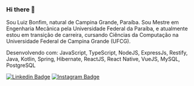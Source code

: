 ### Hi there 👋

Sou Luiz Bonfim, natural de Campina Grande, Paraíba. Sou Mestre em Engenharia Mecânica pela Universidade Federal da Paraíba, e atualmente estou em transição de carreira, cursando Ciências da Computação na Universidade Federal de Campina Grande (UFCG).

Desenvolvendo com: JavaScript, TypeScript, NodeJS, ExpressJs, Restify, Java, Kotlin, Spring, Hibernate, ReactJS, React Native, VueJS, MySQL, PostgreSQL 

[![Linkedin Badge](https://img.shields.io/badge/-LinkedIn-blue?style=flat-square&logo=Linkedin&logoColor=white&link=https://www.linkedin.com/in/luiz-bonfim-030297151/)](https://www.linkedin.com/in/luiz-bonfim-030297151/)
[![Instagram Badge](https://img.shields.io/badge/-Instagram-red?style=flat-square&logo=Instagram&logoColor=white&link=https://www.instagram.com/luizcnn/)](https://www.instagram.com/luizcnn/)


<!--
**luizcnn/luizcnn** is a ✨ _special_ ✨ repository because its `README.md` (this file) appears on your GitHub profile.

Here are some ideas to get you started:

- 🔭 I’m currently working on ...
- 🌱 I’m currently learning ...
- 👯 I’m looking to collaborate on ...
- 🤔 I’m looking for help with ...
- 💬 Ask me about ...
- 📫 How to reach me: ...
- 😄 Pronouns: ...
- ⚡ Fun fact: ...
-->
